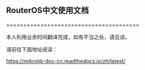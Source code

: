 ## RouterOS中文使用文档
=======================================

本人利用业余时间翻译完成，如有不当之处，请见谅。

请前往下面地址阅读：

https://mikrotik-doc-cn.readthedocs.io/zh/latest/
